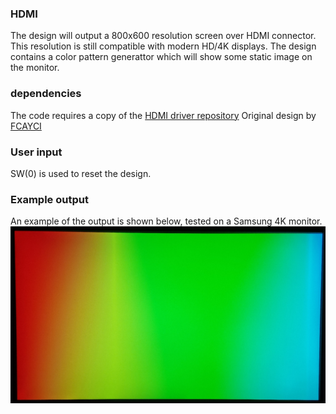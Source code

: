 ### HDMI
The design will output a 800x600 resolution screen over HDMI connector. 
This resolution is still compatible with modern HD/4K displays.
The design contains a color pattern generattor which will show some static image on the monitor.

### dependencies
The code requires a copy of the [HDMI driver repository](https://github.com/provoostkris/vhdl-hdmi-out)
Original design by [FCAYCI](https://github.com/fcayci/vhdl-hdmi-out)

### User input
SW(0) is used to reset the design.

### Example output
An example of the output is shown below, tested on a Samsung 4K monitor.
![monitor](/hdmi/img/monitor.jpg)